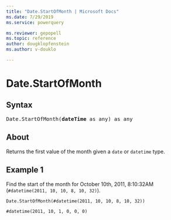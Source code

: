 ```yaml
---
title: "Date.StartOfMonth | Microsoft Docs"
ms.date: 7/29/2019
ms.service: powerquery

ms.reviewer: gepopell
ms.topic: reference
author: dougklopfenstein
ms.author: v-douklo

---
```

# Date.StartOfMonth

## Syntax

<pre>
Date.StartOfMonth(<b>dateTime</b> as any) as any
</pre>
  
## About  
Returns the first value of the month given a `date` or `datetime` type.

## Example 1
Find the start of the month for October 10th, 2011, 8:10:32AM (`#datetime(2011, 10, 10, 8, 10, 32)`).

```powerquery-m
Date.StartOfMonth(#datetime(2011, 10, 10, 8, 10, 32))
```

`#datetime(2011, 10, 1, 0, 0, 0)`
